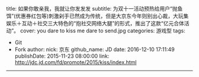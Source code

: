 title: 如果你敢亲我，我就让你发发发
subtitle: 为双十一活动预热给用户“抛鱼饵”(优惠券红包等)刺激剁手已然成为传统，但是大京东今年则别出心裁，大玩集娱乐＋互动＋社交三大特色的“抱社交网络大腿”的形式，推出了这款“亿元合体活动”。
cover: you dare to kiss me dare to send.jpg
categories: 游戏型
tags:
  - Git
  - Fork
author:
  nick: 京东
  github_name: JD
date: 2016-12-10 17:11:49
publishDate: 2015-11-23 08:00:00
link: http://jdc.jd.com/fd/promote/2015/kiss/index.html
---
